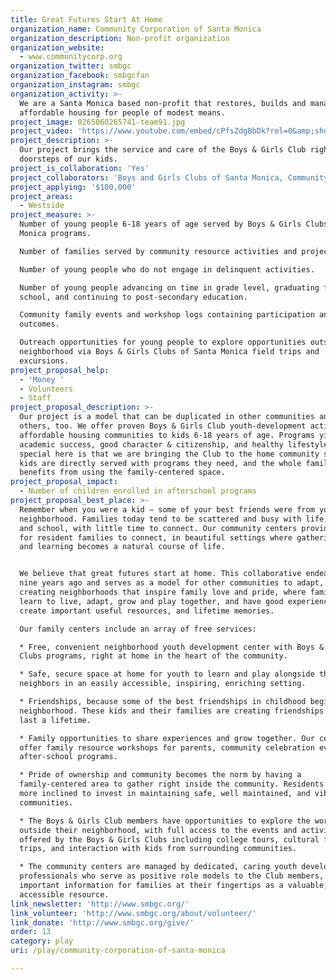 ```yaml
---
title: Great Futures Start At Home
organization_name: Community Corporation of Santa Monica
organization_description: Non-profit organization
organization_website:
  - www.communitycorp.org
organization_twitter: smbgc
organization_facebook: smbgcfan
organization_instagram: smbgc
organization_activity: >-
  We are a Santa Monica based non-profit that restores, builds and manages 
  affordable housing for people of modest means.
project_image: 0265060265741-team91.jpg
project_video: 'https://www.youtube.com/embed/cPfsZdgBbDk?rel=0&amp;showinfo=0'
project_description: >-
  Our project brings the service and care of the Boys & Girls Club right to the
  doorsteps of our kids.
project_is_collaboration: 'Yes'
project_collaborators: 'Boys and Girls Clubs of Santa Monica, Community Corporation of Santa Monica'
project_applying: '$100,000'
project_areas:
  - Westside
project_measure: >-
  Number of young people 6-18 years of age served by Boys & Girls Clubs of Santa
  Monica programs.

  Number of families served by community resource activities and projects.

  Number of young people who do not engage in delinquent activities.

  Number of young people advancing on time in grade level, graduating from high
  school, and continuing to post-secondary education. 

  Community family events and workshop logs containing participation and
  outcomes. 

  Outreach opportunities for young people to explore opportunities outside their
  neighborhood via Boys & Girls Clubs of Santa Monica field trips and
  excursions.
project_proposal_help:
  - 'Money '
  - Volunteers
  - Staff
project_proposal_description: >-
  Our project is a model that can be duplicated in other communities and help
  others, too. We offer proven Boys & Girls Club youth-development activities in
  affordable housing communities to kids 6-18 years of age. Programs yield
  academic success, good character & citizenship, and healthy lifestyles. What’s
  special here is that we are bringing the Club to the home community so that
  kids are directly served with programs they need, and the whole family
  benefits from using the family-centered space.
project_proposal_impact:
  - Number of children enrolled in afterschool programs
project_proposal_best_place: >-
  Remember when you were a kid – some of your best friends were from your
  neighborhood. Families today tend to be scattered and busy with life, work,
  and school, with little time to connect. Our community centers provide a place
  for resident families to connect, in beautiful settings where gathering, play,
  and learning becomes a natural course of life.


  We believe that great futures start at home. This collaborative endeavor began
  nine years ago and serves as a model for other communities to adapt, by
  creating neighborhoods that inspire family love and pride, where families
  learn to live, adapt, grow and play together, and have good experiences that
  create important useful resources, and lifetime memories. 

  Our family centers include an array of free services:

  * Free, convenient neighborhood youth development center with Boys & Girls
  Clubs programs, right at home in the heart of the community.

  * Safe, secure space at home for youth to learn and play alongside their
  neighbors in an easily accessible, inspiring, enriching setting. 

  * Friendships, because some of the best friendships in childhood begin in the
  neighborhood. These kids and their families are creating friendships that will
  last a lifetime.

  * Family opportunities to share experiences and grow together. Our centers
  offer family resource workshops for parents, community celebration events, and
  after-school programs. 

  * Pride of ownership and community becomes the norm by having a
  family-centered area to gather right inside the community. Residents become
  more inclined to invest in maintaining safe, well maintained, and vibrant
  communities. 

  * The Boys & Girls Club members have opportunities to explore the world
  outside their neighborhood, with full access to the events and activities
  offered by the Boys & Girls Clubs including college tours, cultural field
  trips, and interaction with kids from surrounding communities. 

  * The community centers are managed by dedicated, caring youth development
  professionals who serve as positive role models to the Club members, with
  important information for families at their fingertips as a valuable,
  accessible resource.
link_newsletter: 'http://www.smbgc.org/'
link_volunteer: 'http://www.smbgc.org/about/volunteer/'
link_donate: 'http://www.smbgc.org/give/'
order: 13
category: play
uri: /play/community-corporation-of-santa-monica

---
```

